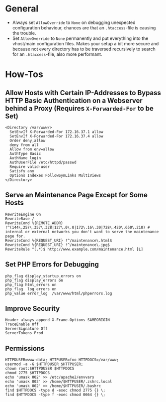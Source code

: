 # General
- Always set ``AllowOverride`` to ``None`` on debugging unexpected configuration behaviour, chances are that an ``.htaccess``-file is causing the trouble.
- Set ``AllowOverride`` to ``None`` permanently and put everything into the vhost/main configuration files. Makes your setup a bit more secure and because not every directory has to be traversed recursively to search for an ``.htaccess``-file, also more performant.

# How-Tos
## Allow Hosts with Certain IP-Addresses to Bypass HTTP Basic Authentication on a Webserver behind a Proxy (Requires ``X-Forwarded-For`` to be Set)

    <Directory /var/www/>
      SetEnvIf X-Forwarded-For 172.16.37.1 allow
      SetEnvIf X-Forwarded-For 172.16.37.4 allow
      Order deny,allow
      deny from all
      Allow from env=allow
      AuthType Basic
      AuthName login
      AuthUserFile /etc/httpd/passwd
      Require valid-user
      Satisfy any
      Options Indexes FollowSymLinks MultiViews
    </Directory>

## Serve an Maintenance Page Except for Some Hosts
    RewriteEngine On
    RewriteBase /
    RewriteCond %{REMOTE_ADDR} !^(144\.257\.357\.328|127\.0\.0|172\.16\.30|728\.420\.650\.210) # internal or external networks you don't want to serve the maintenance page for.
    RewriteCond %{REQUEST_URI} !^/maintenance\.html$
    RewriteCond %{REQUEST_URI} !^/maintenance\.jpg$
    RewriteRule ^(.*)$ http://www.example.com/maintenance.html [L]

## Set PHP Errors for Debugging
    php_flag display_startup_errors on
    php_flag display_errors on
    php_flag html_errors on
    php_flag  log_errors on
    php_value error_log  /var/www/html/phperrors.log

## Improve Security
    Header always append X-Frame-Options SAMEORIGIN
    TraceEnable Off
    ServerSignature Off
    ServerTokens Prod

## Permissions
    HTTPDUSER=www-data; HTTPUSER=foo HTTPDOCS=/var/www;
    usermod -a -G $HTTPDUSER $HTTPUSER;
    chown root:$HTTPDUSER $HTTPDOCS
    chmod 2775 $HTTPDOCS
    echo 'umask 002' >> /etc/apache2/envvars
    echo 'umask 002' >> /home/$HTTPUSER/.zshrc.local
    echo 'umask 002' >> /home/$HTTPUSER/.bashrc
    find $HTTPDOCS -type d -exec chmod 2775 {} \;
    find $HTTPDOCS -type f -exec chmod 0664 {} \;

<!---
 vim: expandtab tabstop=4 shiftwidth=4
-->
